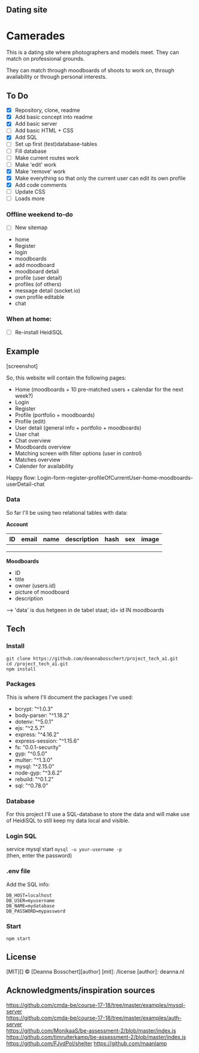 ## Dating site

# Camerades
This is a dating site where photographers and models meet.
They can match on professional grounds.

They can match through moodboards of shoots to work on, through availability or through personal interests.

## To Do
- [x] Repository, clone, readme
- [x] Add basic concept into readme  
- [x] Add basic server  
- [ ] Add basic HTML + CSS  
- [x] Add SQL  
- [ ] Set up first (test)database-tables  
- [ ] Fill database  
- [ ] Make current routes work  
- [ ] Make 'edit' work  
- [x] Make 'remove' work  
- [x] Make everything so that only the current user can edit its own profile
- [x] Add code comments
- [ ] Update CSS  
- [ ] Loads more

### Offline weekend to-do
- [ ] New sitemap
- home
- Register
- login
- moodboards
- add moodboard
- moodboard detail
- profile (user detail)
- profiles (of others)
- message detail (socket.io)
- own profile editable
- chat

### When at home:
- [ ] Re-install HeidiSQL


## Example
[screenshot]

<!-- When you first visit the site, you can fill in the form already and see with which persons you've matched. You can view their profile, but to send them a message you'll have to register. -->

So, this website will contain the following pages:
- Home (moodboards + 10 pre-matched users + calendar for the next week?)
- Login
- Register
- Profile (portfolio + moodboards)
- Profile (edit)
- User detail (general info + portfolio + moodboards)
- User chat
- Chat overview
- Moodboards overview
- Matching screen with filter options (user in control)
- Matches overview
- Calender for availability

Happy flow: Login-form-register-profileOfCurrentUser-home-moodboards-userDetail-chat

### Data
So far I'll be using two relational tables with data:

**Account**

| ID | email | name | description | hash | sex | image |
|----|-------|------|-------------|------|-----|-------|
|    |       |      |             |      |     |       |
|    |       |      |             |      |     |       |
|    |       |      |             |      |     |       |

**Moodboards**
- ID
- title
- owner (users.id)
- picture of moodboard
- description

--> 'data' is dus hetgeen in de tabel staat; id= id IN moodboards

## Tech

###  Install
`git clone https://github.com/deannabosschert/project_tech_a1.git`  
`cd /project_tech_a1.git`  
`npm install`  

### Packages
This is where I'll document the packages I've used:
* bcrypt: "^1.0.3"  
* body-parser: "^1.18.2"  
* dotenv: "^5.0.1"  
* ejs: "^2.5.7"  
* express: "^4.16.2"  
* express-session: "^1.15.6"  
* fs: "0.0.1-security"  
* gyp: "^0.5.0"  
* multer: "^1.3.0"  
* mysql: "^2.15.0"  
* node-gyp: "^3.6.2"  
* rebuild: "^0.1.2"  
* sql: "^0.78.0"  

### Database
For this project I'll use a SQL-database to store the data and will make use of HeidiSQL to still keep my data local and visible.

### Login SQL
service mysql start
`mysql -u your-username -p`  
(then, enter the password)

### .env file
Add the SQL info:
```
DB_HOST=localhost
DB_USER=myusername
DB_NAME=mydatabase
DB_PASSWORD=mypassword
```

### Start
`npm start`


## License
[MIT][] © [Deanna Bosschert][author]
[mit]: /license
[author]: deanna.nl


## Acknowledgments/inspiration sources
https://github.com/cmda-be/course-17-18/tree/master/examples/mysql-server  
https://github.com/cmda-be/course-17-18/tree/master/examples/auth-server  
https://github.com/MonikaaS/be-assessment-2/blob/master/index.js  
https://github.com/timruiterkamp/be-assessment-2/blob/master/index.js  
https://github.com/FJvdPol/shelter
https://github.com/maanlamp
